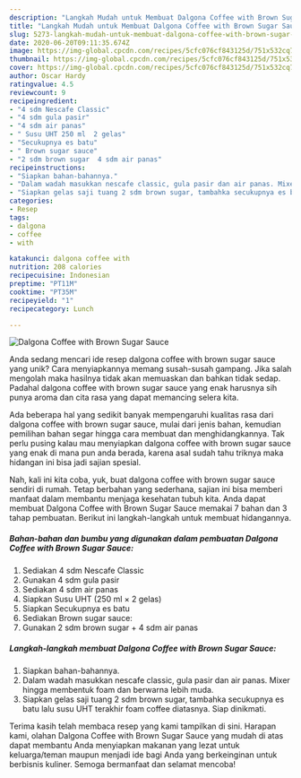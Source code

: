 ```yaml
---
description: "Langkah Mudah untuk Membuat Dalgona Coffee with Brown Sugar Sauce, Sempurna"
title: "Langkah Mudah untuk Membuat Dalgona Coffee with Brown Sugar Sauce, Sempurna"
slug: 5273-langkah-mudah-untuk-membuat-dalgona-coffee-with-brown-sugar-sauce-sempurna
date: 2020-06-20T09:11:35.674Z
image: https://img-global.cpcdn.com/recipes/5cfc076cf843125d/751x532cq70/dalgona-coffee-with-brown-sugar-sauce-foto-resep-utama.jpg
thumbnail: https://img-global.cpcdn.com/recipes/5cfc076cf843125d/751x532cq70/dalgona-coffee-with-brown-sugar-sauce-foto-resep-utama.jpg
cover: https://img-global.cpcdn.com/recipes/5cfc076cf843125d/751x532cq70/dalgona-coffee-with-brown-sugar-sauce-foto-resep-utama.jpg
author: Oscar Hardy
ratingvalue: 4.5
reviewcount: 9
recipeingredient:
- "4 sdm Nescafe Classic"
- "4 sdm gula pasir"
- "4 sdm air panas"
- " Susu UHT 250 ml  2 gelas"
- "Secukupnya es batu"
- " Brown sugar sauce"
- "2 sdm brown sugar  4 sdm air panas"
recipeinstructions:
- "Siapkan bahan-bahannya."
- "Dalam wadah masukkan nescafe classic, gula pasir dan air panas. Mixer hingga membentuk foam dan berwarna lebih muda."
- "Siapkan gelas saji tuang 2 sdm brown sugar, tambahka secukupnya es batu lalu susu UHT terakhir foam coffee diatasnya. Siap dinikmati."
categories:
- Resep
tags:
- dalgona
- coffee
- with

katakunci: dalgona coffee with 
nutrition: 208 calories
recipecuisine: Indonesian
preptime: "PT11M"
cooktime: "PT35M"
recipeyield: "1"
recipecategory: Lunch

---
```



![Dalgona Coffee with Brown Sugar Sauce](https://img-global.cpcdn.com/recipes/5cfc076cf843125d/751x532cq70/dalgona-coffee-with-brown-sugar-sauce-foto-resep-utama.jpg)

Anda sedang mencari ide resep dalgona coffee with brown sugar sauce yang unik? Cara menyiapkannya memang susah-susah gampang. Jika salah mengolah maka hasilnya tidak akan memuaskan dan bahkan tidak sedap. Padahal dalgona coffee with brown sugar sauce yang enak harusnya sih punya aroma dan cita rasa yang dapat memancing selera kita.



Ada beberapa hal yang sedikit banyak mempengaruhi kualitas rasa dari dalgona coffee with brown sugar sauce, mulai dari jenis bahan, kemudian pemilihan bahan segar hingga cara membuat dan menghidangkannya. Tak perlu pusing kalau mau menyiapkan dalgona coffee with brown sugar sauce yang enak di mana pun anda berada, karena asal sudah tahu triknya maka hidangan ini bisa jadi sajian spesial.


Nah, kali ini kita coba, yuk, buat dalgona coffee with brown sugar sauce sendiri di rumah. Tetap berbahan yang sederhana, sajian ini bisa memberi manfaat dalam membantu menjaga kesehatan tubuh kita. Anda dapat membuat Dalgona Coffee with Brown Sugar Sauce memakai 7 bahan dan 3 tahap pembuatan. Berikut ini langkah-langkah untuk membuat hidangannya.

<!--inarticleads1-->

##### Bahan-bahan dan bumbu yang digunakan dalam pembuatan Dalgona Coffee with Brown Sugar Sauce:

1. Sediakan 4 sdm Nescafe Classic
1. Gunakan 4 sdm gula pasir
1. Sediakan 4 sdm air panas
1. Siapkan  Susu UHT (250 ml × 2 gelas)
1. Siapkan Secukupnya es batu
1. Sediakan  Brown sugar sauce:
1. Gunakan 2 sdm brown sugar + 4 sdm air panas




<!--inarticleads2-->

##### Langkah-langkah membuat Dalgona Coffee with Brown Sugar Sauce:

1. Siapkan bahan-bahannya.
1. Dalam wadah masukkan nescafe classic, gula pasir dan air panas. Mixer hingga membentuk foam dan berwarna lebih muda.
1. Siapkan gelas saji tuang 2 sdm brown sugar, tambahka secukupnya es batu lalu susu UHT terakhir foam coffee diatasnya. Siap dinikmati.




Terima kasih telah membaca resep yang kami tampilkan di sini. Harapan kami, olahan Dalgona Coffee with Brown Sugar Sauce yang mudah di atas dapat membantu Anda menyiapkan makanan yang lezat untuk keluarga/teman maupun menjadi ide bagi Anda yang berkeinginan untuk berbisnis kuliner. Semoga bermanfaat dan selamat mencoba!

